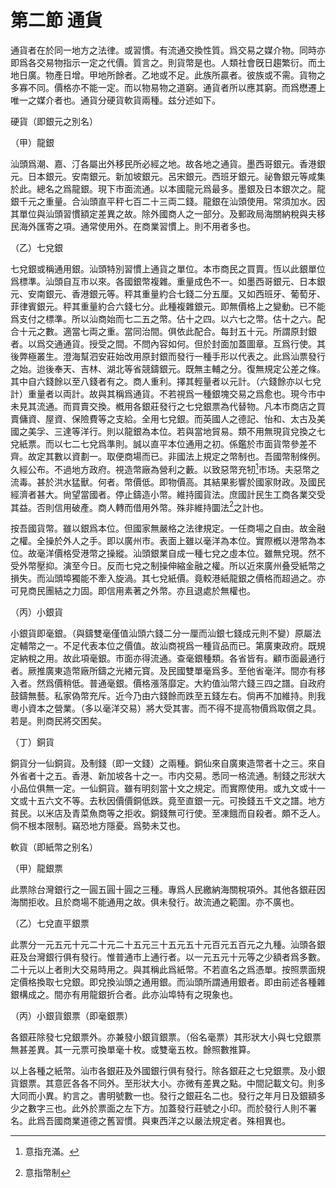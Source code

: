 # 第二節    通貨

通貨者在於同一地方之法律。或習慣。有流通交換性質。爲交易之媒介物。同時亦即爲各交易物指示一定之代價。質言之。則貨幣是也。人類社會旣日趨繁衍。而土地日廣。物產日增。甲地所餘者。乙地或不足。此族所贏者。彼族或不需。貨物之多寡不同。價格亦不能一定。而以物易物之道窮。通貨者所以應其窮。而爲懋遷上唯一之媒介者也。通貨分硬貨軟貨兩種。兹分述如下。

硬貨（即銀元之別名）

（甲）龍銀

汕頭爲潮、嘉、汀各屬出外移民所必經之地。故各地之通貨。墨西哥銀元。香港銀元。日本銀元。安南銀元。新加坡銀元。呂宋銀元。西班牙銀元。祕魯銀元等咸集於此。總名之爲龍銀。現下市面流通。以本國龍元爲最多。墨銀及日本銀次之。龍銀千元之重量。合汕頭直平秤七百二十三両二錢。龍銀在汕頭使用。常須加水。因其單位與汕頭習慣額定差異之故。除外國商人之一部分。及郵政局海關納稅與夫移民海外匯寄之項。通常使用外。在商業習慣上。則不用者多也。

（乙）七兌銀

七兌銀或稱通用銀。汕頭特別習慣上通貨之單位。本市商民之買賣。恆以此銀單位爲標準。汕頭自互市以來。各國銀幣複雜。重量成色不一。如墨西哥銀元、日本銀元、安南銀元、香港銀元等。秤其重量約合七錢二分五厘。又如西班牙、葡萄牙、菲律賓銀元。秤其重量約合六錢七分。此種複雜銀元。即無價格上之變動。已不能爲支付之標準。所以汕商始而七二五之幣。佔十之四。以六七之幣。估十之六。配合十元之數。適當七両之重。當同治間。俱依此配合。每封五十元。所謂原封銀者。以爲交通通貨。授受之間。不問內容如何。但於封面加蓋圖章。互爲行使。其後弊極叢生。澄海幫泗安莊始改用原封銀而發行一種手形以代表之。此爲汕票發行之始。迨後奉天、吉林、湖北等省競鑄銀元。既無主輔之分。復無規定公差之條。其中自六錢餘以至八錢者有之。商人重利。擇其輕量者以元計。（六錢餘亦以七兌計）重量者以両計。故與其稱爲通貨。不若視爲一種銀塊交易之爲愈也。現今市中未見其流通。而買賣交換。槪用各銀莊發行之七兌銀票為代替物。凡本市商店之買賣傭資、屋資、保險費等之支給。全用七兌銀。而英國人之德記、怡和、太古及美國之美孚、三達等洋行。則以龍銀為本位。若與當地貿易。類不用無現貨兌換之七兌紙票。而以七二七兌爲準則。誠以直平本位通用之初。係鑑於市面貨幣參差不齊。故定其數以資劃一。取便商場而已。非國法上規定之幣制也。吾國幣制條例。久經公布。不過地方政府。視造幣廠為營利之藪。以致惡幣充牣[^50]市场。夫惡幣之流毒。甚於洪水猛獸。何者。幣價低。即物價高。其結果影響於國家財政。及國民經濟者甚大。尙望當國者。停止鑄造小幣。維持國貨法。庶國計民生工商各業交受其益。否則信用破產。商人轉而借用外幣。殊非維持圜法[^51]之計也。

按吾國貨幣。雖以銀爲本位。但國家無嚴格之法律規定。一任商場之自由。故金融之權。全操於外人之手。即以廣州市。表面上雖以毫洋為本位。實際槪以港幣為本位。故毫洋價格受港幣之操縱。汕頭銀業自成一種七兌之虛本位。雖無兌現。然不受外幣壓抑。演至今日。反而七兌之制操伸縮金融之權。所以近來廣州叠受紙幣之損失。而汕頭埠獨能不牽入旋渦。其七兌紙價。竟較港紙龍銀之價格而超過之。亦可見商民團結之力固。即信用素著之外幣。亦且退處於無權也。

（丙）小銀貨

小銀貨即毫銀。（與鑄雙毫僅值汕頭六錢二分一厘而汕銀七錢成元則不變）原屬法定輔幣之一。不足代表本位之價值。故汕商視爲一種貨品而已。第廣東政府。既規定納稅之用。故此項毫銀。市面亦得流通。查毫銀種類。各省皆有。顧市面最通行者。厥推廣東造幣廠所鑄之光緖元寳。及民國雙單毫爲多。至他省毫洋。間亦有移入者。然爲價稍低。普通毫銀。價格漲落靡定。大約值汕幣六錢三四之譜。自政府鼓鑄無藝。私家偽幣充斥。近今乃由六錢餘而跌至五錢左右。倘再不加維持。則我粵小資本之營業。（多以毫洋交易）將大受其害。而不得不提高物價爲取償之具。若是。則商民將交困矣。

（丁）銅貨

銅貨分一仙銅貨。及制錢（即一文錢）之兩種。銅仙來自廣東造幣者十之三。來自外省者十之五。香港、新加坡各十之一。市内交易。悉同一格流通。制錢之形狀大小品位俱無一定。一仙銅貨。雖有明刻當十文之規定。而實際使用。或九文或十一文或十五六文不等。去秋因價價銅低跌。竟至直銀一元。可換錢五千文之譜。地方貧民。以米店及青菜魚商等之拒收。銅錢無可行使。至凍餓而自殺者。頗不乏人。倘不根本限制。竊恐地方隱憂。爲勢未艾也。

軟貨（即紙幣之别名）

（甲）龍銀票

此票除台灣銀行之一圓五圓十圓之三種。專爲人民繳納海關稅項外。其他各銀莊因海關拒收。且於商場不能通用之故。俱未發行。故流通之範圍。亦不廣也。

（乙）七兌直平銀票

此票分一元五元十元二十元二十五元三十五元五十元百元五百元之九種。汕頭各銀莊及台灣銀行俱有發行。惟普通市上通行者。以一元五元十元等之少額者爲多數。二十元以上者則大交易時用之。與其稱此爲紙幣。不若直名之爲憑單。按照票面規定價格換取七兌銀。即兌換汕頭之通用銀。而汕頭所謂通用銀者。即由前述各種雜銀構成之。間亦有用龍銀折合者。此亦汕埠特有之現象也。

（丙）小銀貨銀票（即毫銀票）

各銀莊除發七兌銀票外。亦兼發小銀貨銀票。（俗名毫票）其形狀大小與七兌銀票無甚差異。其一元票可換單毫十枚。或雙毫五枚。餘照數推算。

以上各種之紙幣。汕市各銀莊及外國銀行俱有發行。除各銀莊之七兌銀票。及小銀貨銀票。其意匠各各不同外。至形狀大小。亦微有差異之點。中間記載文句。則多大同而小異。約言之。書明號數一也。發行之銀莊名二也。發行之年月日及銀額多少之數字三也。此外於票面之左下方。加蓋發行莊號之小印。而於發行人則不署名。此爲吾國商業道德之舊習慣。與東西洋之以嚴法規定者。殊相異也。

[^50]: 意指充滿。

[^51]: 意指幣制
